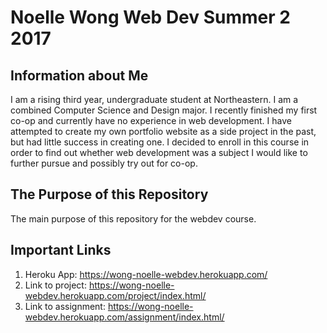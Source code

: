 # **Noelle Wong Web Dev Summer 2 2017**
## **Information about Me**
I am a rising third year, undergraduate student at Northeastern. I am a combined Computer Science and Design major. I recently finished my first co-op and currently have no experience in web development. I have attempted to create my own portfolio website as a side project in the past, but had little success in creating one. I decided to enroll in this course in order to find out whether web development was a subject I would like to further pursue and possibly try out for co-op.

## **The Purpose of this Repository**
The main purpose of this repository for the webdev course.

## **Important Links**
1. Heroku App: https://wong-noelle-webdev.herokuapp.com/
2. Link to project: https://wong-noelle-webdev.herokuapp.com/project/index.html/
3. Link to assignment: https://wong-noelle-webdev.herokuapp.com/assignment/index.html/
